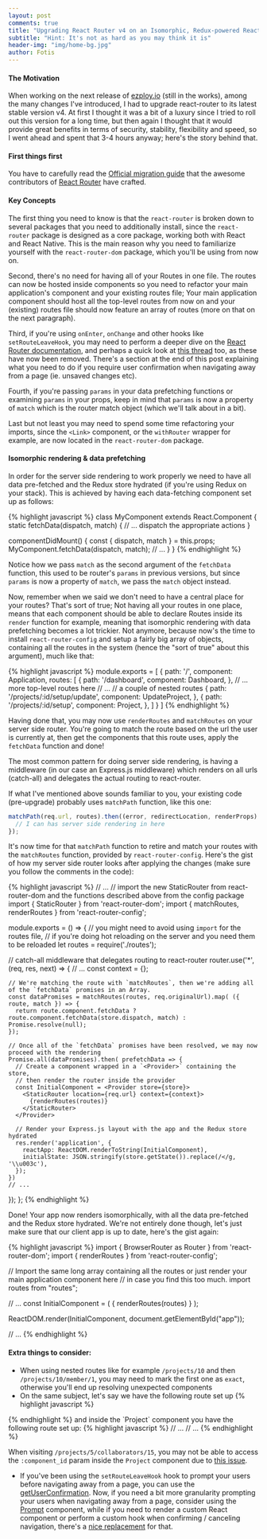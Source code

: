 ```yaml
---
layout: post
comments: true
title: "Upgrading React Router v4 on an Isomorphic, Redux-powered React web application"
subtitle: "Hint: It's not as hard as you may think it is"
header-img: "img/home-bg.jpg"
author: Fotis
---
```


#### The Motivation

When working on the next release of [ezploy.io](https://ezploy.io) (still in the works), among the many changes I've introduced, I had to upgrade react-router to its latest stable version v4. At first I thought it was a bit of a luxury since I tried to roll out this version for a long time, but then again I thought that it would provide great benefits in terms of security, stability, flexibility and speed, so I went ahead and spent that 3-4 hours anyway; here's the story behind that.

#### First things first
You have to carefully read the [Official migration guide](https://github.com/ReactTraining/react-router/blob/master/packages/react-router/docs/guides/migrating.md) that the awesome contributors of [React Router](https://github.com/ReactTraining/react-router) have crafted.

#### Key Concepts
The first thing you need to know is that the `react-router` is broken down to several packages that you need to additionally install, since the `react-router` package is designed as a core package, working both with React and React Native. This is the main reason why you need to familiarize yourself with the `react-router-dom` package, which you'll be using from now on.

Second, there's no need for having all of your Routes in one file. The routes can now be hosted inside components so you need to refactor your main application's component and your existing routes file; Your main application component should host all the top-level routes from now on and your (existing) routes file should now feature an array of routes (more on that on the next paragraph).

Third, if you're using `onEnter`, `onChange` and other hooks like `setRouteLeaveHook`, you may need to perform a deeper dive on the [React Router documentation](https://reacttraining.com/react-router/web/guides/philosophy), and perhaps a quick look at [this thread](https://github.com/ReactTraining/react-router/issues/3854) too, as these have now been removed. There's a section at the end of this post explaining what you need to do if you require user confirmation when navigating away from a page (ie. unsaved changes etc).

Fourth, if you're passing `params` in your data prefetching functions or examining `params` in your props, keep in mind that `params` is now a property of `match` which is the router match object (which we'll talk about in a bit).

Last but not least you may need to spend some time refactoring your imports, since the `<Link>` component, or the `withRouter` wrapper for example, are now located in the `react-router-dom` package.

#### Isomorphic rendering & data prefetching
In order for the server side rendering to work properly we need to have all data pre-fetched and the Redux store hydrated (if you're using Redux on your stack). This is achieved by having each data-fetching component set up as follows:

{% highlight javascript %}
class MyComponent extends React.Component {
  static fetchData(dispatch, match) {
    // ... dispatch the appropriate actions
  }

  componentDidMount() {
    const { dispatch, match } = this.props;
    MyComponent.fetchData(dispatch, match);
    // ...
  }
}
{% endhighlight %}

Notice how we pass `match` as the second argument of the `fetchData` function, this used to be router's `params` in previous versions, but since `params` is now a property of `match`, we pass the `match` object instead.

Now, remember when we said we don't need to have a central place for your routes? That's sort of true; Not having all your routes in one place, means that each component should be able to declare Routes inside its `render` function for example, meaning that isomorphic rendering with data prefetching becomes a lot trickier. Not anymore, because now's the time to install `react-router-config` and setup a fairly big array of objects, containing all the routes in the system (hence the "sort of true" about this argument), much like that:

{% highlight javascript %}
module.exports = [
  {
    path: '/',
    component: Application,
    routes: [
      {
        path: '/dashboard',
        component: Dashboard,
      },
      // ... more top-level routes here
      // ...
      // a couple of nested routes
      {
        path: '/projects/:id/setup/update',
        component: UpdateProject,
      },
      {
        path: '/projects/:id/setup',
        component: Project,
      },
    ]
  }
]
{% endhighlight %}

Having done that, you may now use `renderRoutes` and `matchRoutes` on your server side router. You're going to match the route based on the url the user is currently at, then get the components that this route uses, apply the `fetchData` function and done!

The most common pattern for doing server side rendering, is having a middleware (in our case an Express.js middleware) which renders on all urls (catch-all) and delegates the actual routing to react-router.

If what I've mentioned above sounds familiar to you, your existing code (pre-upgrade) probably uses `matchPath` function, like this one:

```javascript
matchPath(req.url, routes).then((error, redirectLocation, renderProps) => {
  // I can has server side rendering in here
});
```

It's now time for that `matchPath` function to retire and match your routes with the `matchRoutes` function, provided by `react-router-config`. Here's the gist of how my server side router looks after applying the changes (make sure you follow the comments in the code):

{% highlight javascript %}
// ...
// import the new StaticRouter from react-router-dom and the functions described above from the config package
import { StaticRouter } from 'react-router-dom';
import { matchRoutes, renderRoutes } from 'react-router-config';

module.exports = () => {
  // you might need to avoid using `import` for the routes file,
  // if you're doing hot reloading on the server and you need them to be reloaded
  let routes = require('./routes');

  // catch-all middleware that delegates routing to react-router
  router.use('*', (req, res, next) => {
    // ...
    const context = {};

    // We're matching the route with `matchRoutes`, then we're adding all of the `fetchData` promises in an Array.
    const dataPromises = matchRoutes(routes, req.originalUrl).map( ({ route, match }) => {
      return route.component.fetchData ? route.component.fetchData(store.dispatch, match) : Promise.resolve(null);
    });

    // Once all of the `fetchData` promises have been resolved, we may now proceed with the rendering
    Promise.all(dataPromises).then( prefetchData => {
      // Create a component wrapped in a `<Provider>` containing the store,
      // then render the router inside the provider
      const InitialComponent = <Provider store={store}>
        <StaticRouter location={req.url} context={context}>
          {renderRoutes(routes)}
        </StaticRouter>
      </Provider>

      // Render your Express.js layout with the app and the Redux store hydrated
      res.render('application', {
        reactApp: ReactDOM.renderToString(InitialComponent),
        initialState: JSON.stringify(store.getState()).replace(/</g, '\\u003c'),
      });
    })
    // ...
  });
};
{% endhighlight %}

Done! Your app now renders isomorphically, with all the data pre-fetched and the Redux store hydrated. We're not entirely done though, let's just make sure that our client app is up to date, here's the gist again:

{% highlight javascript %}
import { BrowserRouter as Router } from 'react-router-dom';
import { renderRoutes } from 'react-router-config';

// Import the same long array containing all the routes or just render your main application component here
// in case you find this too much.
import routes from "routes";

// ...
const InitialComponent = (
  <Provider store={store}>
    <Router>
      { renderRoutes(routes) }
    </Router>
  </Provider>
);

ReactDOM.render(InitialComponent, document.getElementById("app"));

// ...
{% endhighlight %}


#### Extra things to consider:
- When using nested routes like for example `/projects/10` and then `/projects/10/member/1`, you may need to mark the first one as `exact`, otherwise you'll end up resolving unexpected components
- On the same subject, let's say we have the following route set up
{% highlight javascript %}
<Route to="/projects/:project_id" component={Project} />
{% endhighlight %}
and inside the `Project` component you have the following route set up:
{% highlight javascript %}
  // ...
  <Switch>
    // ...
    <Route to="/projects/:project_id/collaborators/:collaborator_id" component={ProjectCollaborator} />
  </Switch>
{% endhighlight %}

When visiting `/projects/5/collaborators/15`, you may not be able to access the `:component_id` param inside the `Project` component due to [this issue](https://github.com/ReactTraining/react-router/issues/5429).
- If you've been using the `setRouteLeaveHook` hook to prompt your users before navigating away from a page, you can use the [getUserConfirmation](https://reacttraining.com/react-router/web/api/BrowserRouter/getUserConfirmation-func). Now, if you need a bit more granularity prompting your users when navigating away from a page, consider using the [Prompt](https://reacttraining.com/react-router/web/api/Prompt) component, while if you need to render a custom React component or perform a custom hook when confirming / canceling navigation, there's a [nice replacement](https://github.com/ZacharyRSmith/react-router-navigation-prompt) for that.
